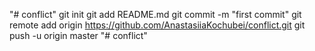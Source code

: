 "# conflict"  git init git add README.md git commit -m "first commit" git remote add origin https://github.com/AnastasiiaKochubei/conflict.git git push -u origin master
"# conflict" 
